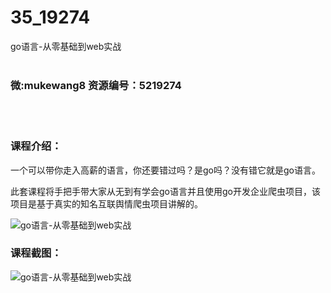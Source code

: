# 35_19274
go语言-从零基础到web实战
<br/></br>
<h3>微:mukewang8 资源编号：5219274</h3>
<br/></br>
<h3>课程介绍：</h3>
<p>一个可以带你走入高薪的语言，你还要错过吗？是go吗？没有错它就是go语言。</p>
<p>此套课程将手把手带大家从无到有学会go语言并且使用go开发企业爬虫项目，该项目是基于真实的知名互联舆情爬虫项目讲解的。</p>
<p><img src="https://www.ko996.com/wp-content/uploads/img/2021/03/1-114-300x166.png" alt="go语言-从零基础到web实战"></p>
<div class="info-desc">
<h3>课程截图：</h3>
<p><img src="https://www.ko996.com/wp-content/uploads/img/2021/03/2-116.png" alt="go语言-从零基础到web实战"></p>


			
</div>
